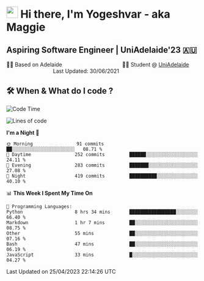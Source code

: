<h1><img src="https://emojis.slackmojis.com/emojis/images/1531849430/4246/blob-sunglasses.gif?1531849430" width="30"/> Hi there, I'm Yogeshvar - aka Maggie</h1>

## Aspiring Software Engineer | UniAdelaide'23 🇦🇺  
🏂🏻  Based on Adelaide &nbsp;&nbsp;&nbsp;&nbsp;&nbsp;&nbsp;&nbsp;&nbsp;&nbsp;&nbsp;&nbsp;&nbsp;&nbsp;&nbsp;&nbsp;&nbsp;&nbsp;&nbsp;&nbsp;&nbsp;&nbsp;&nbsp;&nbsp;&nbsp;&nbsp;&nbsp;&nbsp;&nbsp;&nbsp;&nbsp;&nbsp;&nbsp;&nbsp;&nbsp;&nbsp;&nbsp;&nbsp;&nbsp;&nbsp;👨‍💻 Student @ [UniAdelaide](https://www.adelaide.edu.au)   &nbsp;&nbsp;&nbsp;&nbsp;&nbsp;&nbsp;&nbsp;&nbsp;&nbsp;&nbsp;&nbsp;&nbsp;&nbsp;&nbsp;&nbsp;&nbsp;&nbsp;&nbsp;&nbsp;&nbsp;&nbsp;&nbsp;&nbsp;&nbsp;&nbsp;&nbsp;&nbsp;&nbsp;&nbsp;&nbsp;&nbsp;Last Updated: 30/06/2021

## 🛠 When & What do I code ?  

<!--START_SECTION:waka-->
![Code Time](http://img.shields.io/badge/Code%20Time-2%2C100%20hrs%2050%20mins-blue)

![Lines of code](https://img.shields.io/badge/From%20Hello%20World%20I%27ve%20Written-3.5%20million%20lines%20of%20code-blue)

**I'm a Night 🦉** 

```text
🌞 Morning                91 commits          ██░░░░░░░░░░░░░░░░░░░░░░░   08.71 % 
🌆 Daytime                252 commits         ██████░░░░░░░░░░░░░░░░░░░   24.11 % 
🌃 Evening                283 commits         ███████░░░░░░░░░░░░░░░░░░   27.08 % 
🌙 Night                  419 commits         ██████████░░░░░░░░░░░░░░░   40.10 % 
```


📊 **This Week I Spent My Time On** 

```text
💬 Programming Languages: 
Python                   8 hrs 34 mins       █████████████████░░░░░░░░   66.40 % 
Markdown                 1 hr 7 mins         ██░░░░░░░░░░░░░░░░░░░░░░░   08.75 % 
Other                    55 mins             ██░░░░░░░░░░░░░░░░░░░░░░░   07.16 % 
Bash                     47 mins             ██░░░░░░░░░░░░░░░░░░░░░░░   06.19 % 
JavaScript               33 mins             █░░░░░░░░░░░░░░░░░░░░░░░░   04.27 % 
```


 Last Updated on 25/04/2023 22:14:26 UTC
<!--END_SECTION:waka-->

